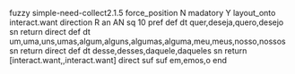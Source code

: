 fuzzy simple-need-collect2.1.5
   force_position N
   madatory Y
   layout_onto interact.want
   direction R
   an AN
   sq 10
   pref 
   def 
    dt quer,deseja,quero,desejo
    sn 
    return 
    direct 
   def 
    dt um,uma,uns,umas,algum,alguns,algumas,alguma,meu,meus,nosso,nossos
    sn 
    return 
    direct 
   def 
    dt desse,desses,daquele,daqueles
    sn 
    return [interact.want,,interact.want]
    direct 
   suf 
   suf em,emos,o
end
